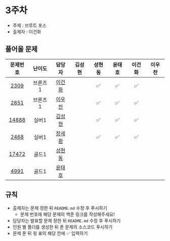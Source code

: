 # 3주차

- 주제 : 브루트 포스
- 출제자 : 이건화

## 풀어올 문제

|                    문제번호                    | 난이도  |                        담당자                        | 김성현 | 성현동 | 윤태호 | 이건화 | 이우찬 |
| :--------------------------------------------: | :-----: | :--------------------------------------------------: | :----: | :----: | :----: | :----: | :----: |
|  [2309](https://www.acmicpc.net/problem/2309)  | 브론즈1 |  <a href="https://github.com/Gunhot">이건화</a>      |        |    ✅    |   ✅   |   ✅   |        |
|  [2851](https://www.acmicpc.net/problem/2851)  | 브론즈1 |  <a href="https://github.com/wchan0409">이우찬</a>   |        |     ✅   |   ✅   |   ✅   |        |
| [14888](https://www.acmicpc.net/problem/14888) |  실버1  | <a href="https://github.com/sunghyun1356">김성현</a> |        |      ✅  |   ✅   |   ✅   |        |
|  [2468](https://www.acmicpc.net/problem/2468)  |  실버1  | <a href="https://github.com/SehwanChang">장세환</a>  |        |   ✅     |   ✅   |   ✅   |        |
| [17472](https://www.acmicpc.net/problem/17472) |  골드1  | <a href="https://github.com/hyundongSung">성현동</a> |        |        |        |        |        |
|  [4991](https://www.acmicpc.net/problem/4991)  |  골드1  |  <a href="https://github.com/taeho0888">윤태호</a>   |        |        |        |        |        |

<!--
표 입력할 때 아래 거 참고!
[4991](https://www.acmicpc.net/problem/4991)
<a href="https://github.com/taeho0888">윤태호</a>
<a href="https://github.com/sunghyun1356">김성현</a>
<a href="https://github.com/hyundongSung">성현동</a>
<a href="https://github.com/wchan0409">이우찬</a>
<a href="https://github.com/SehwanChang">장세환</a>
<a href="https://github.com/Gunhot">이건화</a>
-->

## 규칙

- 출제자는 문제 정한 뒤 `README.md` 수정 후 푸시하기
  - 문제 번호에 해당 문제의 백준 링크를 작성해주세요!
- 담당자는 발표할 문제 정한 뒤 `README.md` 수정 후 푸시하기
- 인원 별 폴더를 생성한 뒤 푼 문제의 소스코드 푸시하기
- 문제 푼 뒤 윗 표의 해당 칸에 ✅ 입력하기
